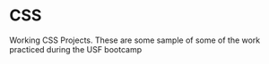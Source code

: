 # CSS
Working CSS Projects. These are some sample of some of the work practiced during the USF bootcamp

